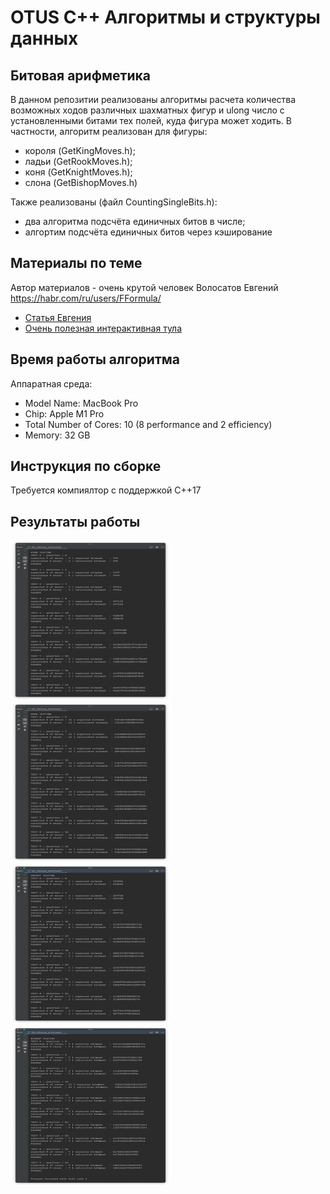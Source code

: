 # OTUS C++ Алгоритмы и структуры данных

## Битовая арифметика

В данном репозитии реализованы алгоритмы расчета количества возможных ходов различных шахматных фигур
и ulong число с установленными битами тех полей, куда фигура может ходить. В частности, алгоритм реализован для фигуры:
- короля (GetKingMoves.h);
- ладьи (GetRookMoves.h);
- коня (GetKnightMoves.h);
- слона (GetBishopMoves.h)

Также реализованы (файл CountingSingleBits.h): 
- два алгоритма подсчёта единичных битов в числе;
- алгортим подсчёта единичных битов через кэширование

## Материалы по теме
Автор материалов - очень крутой человек Волосатов Евгений https://habr.com/ru/users/FFormula/ 
- [Статья Евгения](https://habr.com/ru/company/otus/blog/476510/)
- [Очень полезная интерактивная тула](https://gekomad.github.io/Cinnamon/BitboardCalculator/)

## Время работы алгоритма
Аппаратная среда:
- Model Name: MacBook Pro
- Chip:	Apple M1 Pro
- Total Number of Cores: 10 (8 performance and 2 efficiency)
- Memory: 32 GB

## Инструкция по сборке

Требуется компиялтор с поддержкой C++17

## Результаты работы
<p align="left">
  <img src="additional/King.png"   style="width:256px; height:256px;">
  <img src="additional/Rook.png"   style="width:256px; height:256px;">
  <img src="additional/Knight.png" style="width:256px; height:256px;">
  <img src="additional/Bishop.png" style="width:256px; height:256px;">

</p>